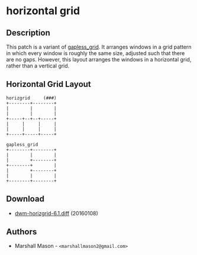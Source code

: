 horizontal grid
===============

Description
-----------
This patch is a variant of [gapless_grid](gapless_grid). It arranges windows in a grid pattern in which every window is roughly the same size, adjusted such that there are no gaps. However, this layout arranges the windows in a horizontal grid, rather than a vertical grid.

Horizontal Grid Layout
----------------------

	horizgrid     (###)
	+--------+--------+
	|        |        |
	|        |        |
	+-----+--+--+-----+
	|     |     |     |
	|     |     |     |
	+-----+-----+-----+

	gapless_grid
	+--------+--------+
	|        |        |
	|        +--------+
	+--------+        |
	|        +--------+
	|        |        |
	+--------+--------+

Download
--------

 * [dwm-horizgrid-6.1.diff](dwm-horizgrid-6.1.diff) (20160108)

Authors
-------

 * Marshall Mason - `<marshallmason2@gmail.com>`
